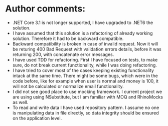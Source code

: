# Author comments:
- .NET Core 3.1 is not longer supported, I have upgraded to .NET6 the solution.
- I have assumed that this solution is a refactoring of already working solution.
  Therefore it had to be backward compatible.
- Backward compatibility is broken in case of invalid request.
  Now it will be returing 400 Bad Request with validation errors details,
  before it was returning 200, with concatenate error messages.
- I have used TDD for refactoring. First I have focused on tests, to make sure,
  do not break current functionality, while I was doing refactoring.
- I have tried to cover most of the cases keeping existing functionality intack at the same time.
  There might be some bugs, which were in the code before, like for example when user is normal
  and money is 100, it will not be calculated or normalize email functionality.
- I did not see good place to use mocking framework. I current project we are using using
  NSubstitute, but I am familiar with MOQ and RhinoMocks as well.
- To read and write data I have used repository pattern. I assume no one is manipulating
  data in file directly, so data integrity should be ensured on the application level.
